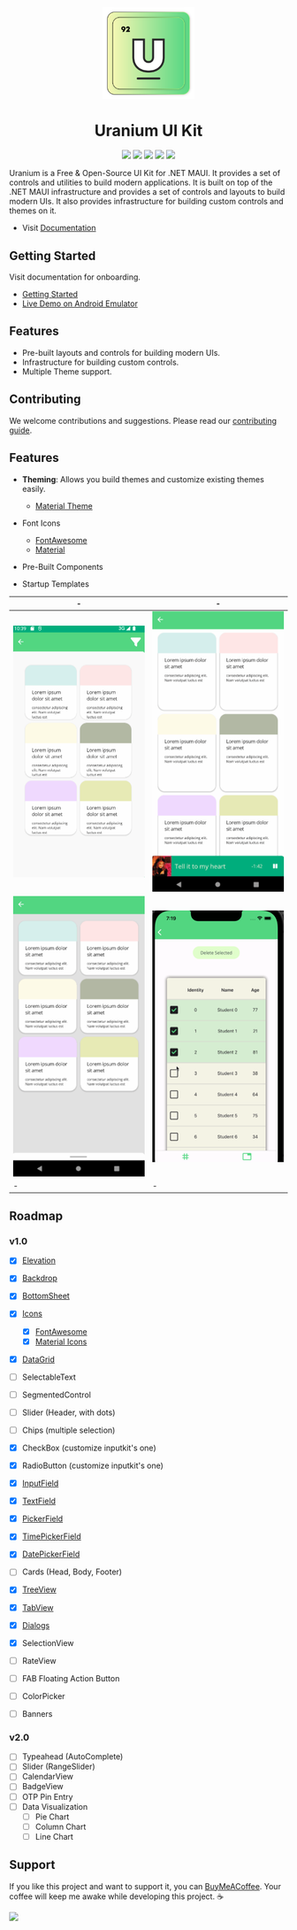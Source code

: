 <div align="center">
    <img align="center" src="./art/logo.svg" width="33%">
    <h1 align="center">Uranium UI Kit</h1>
</div>

<div align="center">
   <a href="https://www.codefactor.io/repository/github/enisn/uraniumui"><img src="https://www.codefactor.io/repository/github/enisn/uraniumui/badge"></a>
   <a href="https://www.nuget.org/packages/UraniumUI/"><img src="https://img.shields.io/nuget/v/UraniumUI?color=blue&logo=nuget"></a>
   <a href="https://www.nuget.org/packages/UraniumUI/"><img src="https://img.shields.io/nuget/dt/UraniumUI.svg"></a>
   <a href="./LICENSE"><img src="https://img.shields.io/github/license/enisn/UraniumUI.svg"></a>
   <a href="https://enisn.visualstudio.com/Uranium%20UI/_build/latest?definitionId=15&branchName=master"><img src="https://enisn.visualstudio.com/Uranium%20UI/_apis/build/status/enisn.UraniumUI?branchName=master"></a>
</div>

Uranium is a Free & Open-Source UI Kit for .NET MAUI. It provides a set of controls and utilities to build modern applications. It is built on top of the .NET MAUI infrastructure and provides a set of controls and layouts to build modern UIs. It also provides infrastructure for building custom controls and themes on it.

- Visit [Documentation](https://enisn-projects.io/docs/en/uranium/latest)

 ## Getting Started
Visit documentation for onboarding.

- [Getting Started](https://enisn-projects.io/docs/en/uranium/latest/Getting-Started)
- [Live Demo on Android Emulator](https://appetize.io/embed/6rii3gn7ovqjjd5ynkracdjruq?device=pixel4&osVersion=11.0&scale=75)

## Features

- Pre-built layouts and controls for building modern UIs.
- Infrastructure for building custom controls.
- Multiple Theme support.

## Contributing
We welcome contributions and suggestions. Please read our [contributing guide](#).

## Features

- **Theming**: Allows you build themes and customize existing themes easily.
  - [Material Theme](https://enisn-projects.io/docs/en/uranium/latest/themes/material/Index)

- Font Icons
  - [FontAwesome](https://enisn-projects.io/docs/en/uranium/latest/theming/Icons#fontawesome)
  - [Material](https://enisn-projects.io/docs/en/uranium/latest/theming/Icons#material-icons)

- Pre-Built Components
- Startup Templates

| - | - |
| --- | --- |
| ![MAUI Material Design](docs/en/themes/material/components/images/backdrop-demo.gif) | ![MAUI Material Design Bottom Sheer](docs/en/themes/material/components/images/bottomsheet-expanding-demo.gif) | 
| ![MAUI Material Design BottomSheet](docs/en/themes/material/components/images/bottomsheet-regular-demo.gif) | ![MAUI DataGrid](docs/en/themes/material/components/images/datagrid-selection-light-ios.gif) |
| - | - |

## Roadmap

### v1.0
- [x] [Elevation](https://enisn-projects.io/docs/en/uranium/latest/themes/material/Elevation)
- [x] [Backdrop](https://enisn-projects.io/docs/en/uranium/latest/themes/material/components/Backdrop)
- [x] [BottomSheet](https://enisn-projects.io/docs/en/uranium/latest/themes/material/components/BottomSheet)
- [x] [Icons](https://enisn-projects.io/docs/en/uranium/latest/theming/Icons)
  - [x] [FontAwesome](https://enisn-projects.io/docs/en/uranium/latest/theming/Icons#fontawesome)
  - [x] [Material Icons](https://enisn-projects.io/docs/en/uranium/latest/theming/Icons#material-icons)
- [x] [DataGrid](https://enisn-projects.io/docs/en/uranium/latest/themes/material/components/DataGrid)
- [ ] SelectableText
- [ ] SegmentedControl
- [ ] Slider (Header, with dots)
- [ ] Chips (multiple selection)
- [x] CheckBox (customize inputkit's one)
- [x] RadioButton (customize inputkit's one)
- [x] [InputField](https://enisn-projects.io/docs/en/uranium/latest/themes/material/components/InputField)
 - [x] [TextField](https://enisn-projects.io/docs/en/uranium/latest/themes/material/components/TextField)
 - [x] [PickerField](https://enisn-projects.io/docs/en/uranium/latest/themes/material/components/PickerField)
 - [x] [TimePickerField](https://enisn-projects.io/docs/en/uranium/latest/themes/material/components/TimePickerField)
 - [x] [DatePickerField](https://enisn-projects.io/docs/en/uranium/latest/themes/material/components/DatePickerField)
- [ ] Cards (Head, Body, Footer) 
- [x] [TreeView](https://enisn-projects.io/docs/en/uranium/latest/themes/material/components/TreeView)
- [x] [TabView](https://enisn-projects.io/docs/en/uranium/latest/themes/material/components/TabView)
- [x] [Dialogs](https://enisn-projects.io/docs/en/uranium/latest/themes/material/Dialogs)

- [x] SelectionView 
- [ ] RateView
- [ ] FAB Floating Action Button
- [ ] ColorPicker
- [ ] Banners 

### v2.0
- [ ] Typeahead (AutoComplete)
- [ ] Slider (RangeSlider)
- [ ] CalendarView
- [ ] BadgeView
- [ ] OTP Pin Entry
- [ ] Data Visualization
  - [ ] Pie Chart
  - [ ] Column Chart
  - [ ] Line Chart

## Support
If you like this project and want to support it, you can [BuyMeACoffee](https://www.buymeacoffee.com/enisn). Your coffee will keep me awake while developing this project. ☕

<a href="https://www.buymeacoffee.com/enisn"><img src="https://img.buymeacoffee.com/button-api/?text=Buy me a coffee&emoji=&slug=enisn&button_colour=40DCA5&font_colour=ffffff&font_family=Lato&outline_colour=000000&coffee_colour=FFDD00" /></a> 
